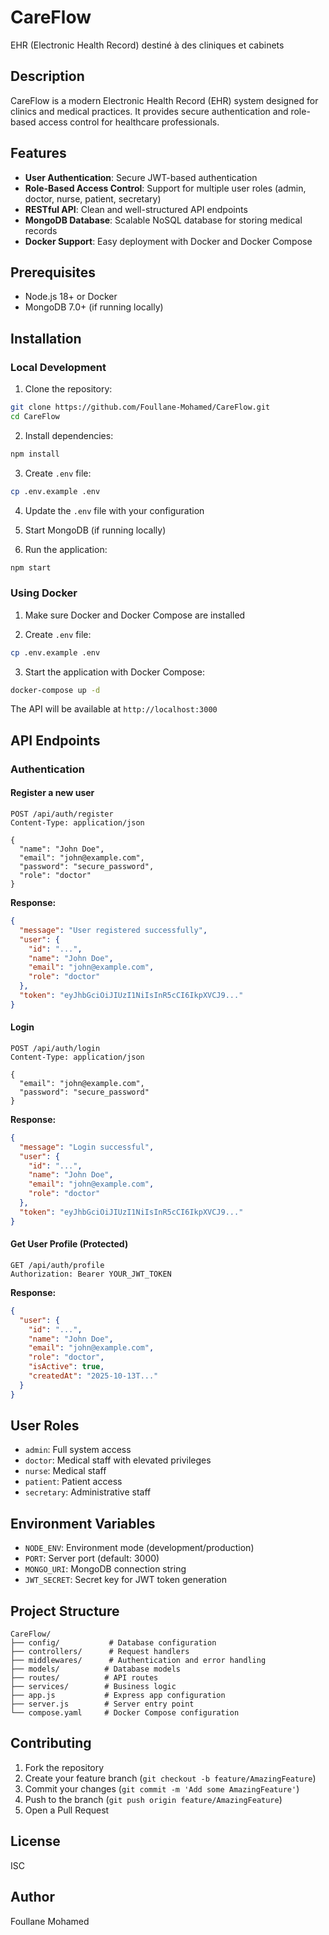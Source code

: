 # CareFlow

EHR (Electronic Health Record) destiné à des cliniques et cabinets

## Description

CareFlow is a modern Electronic Health Record (EHR) system designed for clinics and medical practices. It provides secure authentication and role-based access control for healthcare professionals.

## Features

- **User Authentication**: Secure JWT-based authentication
- **Role-Based Access Control**: Support for multiple user roles (admin, doctor, nurse, patient, secretary)
- **RESTful API**: Clean and well-structured API endpoints
- **MongoDB Database**: Scalable NoSQL database for storing medical records
- **Docker Support**: Easy deployment with Docker and Docker Compose

## Prerequisites

- Node.js 18+ or Docker
- MongoDB 7.0+ (if running locally)

## Installation

### Local Development

1. Clone the repository:

```bash
git clone https://github.com/Foullane-Mohamed/CareFlow.git
cd CareFlow
```

2. Install dependencies:

```bash
npm install
```

3. Create `.env` file:

```bash
cp .env.example .env
```

4. Update the `.env` file with your configuration

5. Start MongoDB (if running locally)

6. Run the application:

```bash
npm start
```

### Using Docker

1. Make sure Docker and Docker Compose are installed

2. Create `.env` file:

```bash
cp .env.example .env
```

3. Start the application with Docker Compose:

```bash
docker-compose up -d
```

The API will be available at `http://localhost:3000`

## API Endpoints

### Authentication

#### Register a new user

```http
POST /api/auth/register
Content-Type: application/json

{
  "name": "John Doe",
  "email": "john@example.com",
  "password": "secure_password",
  "role": "doctor"
}
```

**Response:**

```json
{
  "message": "User registered successfully",
  "user": {
    "id": "...",
    "name": "John Doe",
    "email": "john@example.com",
    "role": "doctor"
  },
  "token": "eyJhbGciOiJIUzI1NiIsInR5cCI6IkpXVCJ9..."
}
```

#### Login

```http
POST /api/auth/login
Content-Type: application/json

{
  "email": "john@example.com",
  "password": "secure_password"
}
```

**Response:**

```json
{
  "message": "Login successful",
  "user": {
    "id": "...",
    "name": "John Doe",
    "email": "john@example.com",
    "role": "doctor"
  },
  "token": "eyJhbGciOiJIUzI1NiIsInR5cCI6IkpXVCJ9..."
}
```

#### Get User Profile (Protected)

```http
GET /api/auth/profile
Authorization: Bearer YOUR_JWT_TOKEN
```

**Response:**

```json
{
  "user": {
    "id": "...",
    "name": "John Doe",
    "email": "john@example.com",
    "role": "doctor",
    "isActive": true,
    "createdAt": "2025-10-13T..."
  }
}
```

## User Roles

- `admin`: Full system access
- `doctor`: Medical staff with elevated privileges
- `nurse`: Medical staff
- `patient`: Patient access
- `secretary`: Administrative staff

## Environment Variables

- `NODE_ENV`: Environment mode (development/production)
- `PORT`: Server port (default: 3000)
- `MONGO_URI`: MongoDB connection string
- `JWT_SECRET`: Secret key for JWT token generation

## Project Structure

```
CareFlow/
├── config/           # Database configuration
├── controllers/      # Request handlers
├── middlewares/      # Authentication and error handling
├── models/          # Database models
├── routes/          # API routes
├── services/        # Business logic
├── app.js           # Express app configuration
├── server.js        # Server entry point
└── compose.yaml     # Docker Compose configuration
```

## Contributing

1. Fork the repository
2. Create your feature branch (`git checkout -b feature/AmazingFeature`)
3. Commit your changes (`git commit -m 'Add some AmazingFeature'`)
4. Push to the branch (`git push origin feature/AmazingFeature`)
5. Open a Pull Request

## License

ISC

## Author

Foullane Mohamed
